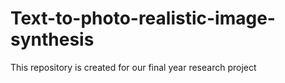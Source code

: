 # Text-to-photo-realistic-image-synthesis
This repository is created for our final year research project
